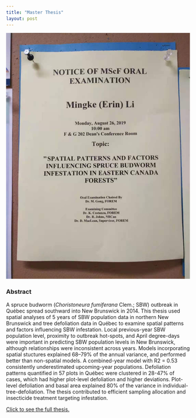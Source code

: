 ```yaml
---
title: "Master Thesis"
layout: post
---
```


![thesis](/assets/img/20190826/thesis2.jpg)

### Abstract
A spruce budworm (*Choristoneura fumiferana* Clem.; SBW) outbreak in Québec spread southward into New Brunswick in 2014. This thesis used spatial analyses of 5 years of SBW population data in northern New Brunswick and tree defoliation data in Québec to examine spatial patterns and factors influencing SBW infestation. Local previous-year SBW population level, proximity to outbreak hot-spots, and April degree-days were important in predicting SBW population levels in New Brunswick, although relationships were inconsistent across years. Models incorporating spatial stuctures explained 68–79% of the annual variance, and performed better than non-spatial models. A combined-year model with R2 = 0.53 consistently underestimated upcoming-year populations. Defoliation patterns quantified in 57 plots in Québec were clustered in 28-47% of cases, which had higher plot-level defoliation and higher deviations. Plot-level defoliation and basal area explained 80% of the variance in individual-tree-defoliation. The thesis contributed to efficient sampling allocation and insecticide treatment targeting infestation.

[Click to see the full thesis.](https://github.com/Erin-1919/Erin-1919.github.io/blob/master/assets/pdf/Mingke_Li_Thesis_final_Aug.pdf)
